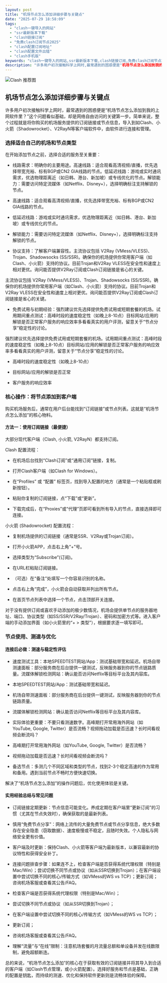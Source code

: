 ```yaml
---
layout: post
title: "机场节点怎么添加详细步骤与关键点"
date: "2025-07-29 18:58:09"
tags:
  - "clash一键导入的网站"
  - "ssr最新版本下载"
  - "clash链接订阅"
  - "免费clash订阅节点2025"
  - "clash配置订阅地址"
  - "clash配置文件出错"
  - "clash手机版"
keywords: "clash一键导入的网站,ssr最新版本下载,clash链接订阅,免费clash订阅节点2025,clash配置订阅地址,clash配置文件出错,clash手机版"
description: "许多用户初次接触科学上网时,最常遇到的困惑便是"机场节点怎么添加到我的上网软件里？"这个问题看似基础,却是网络自由访问的关键第一步。简单来说,整个过程就是将你购买的机场服务提供的订阅链接或节点信息,导入到如Clash、小火箭（Shadowrocket）、V2RayN等客户端软件中,由软件进行连接和管理。"
---
```

![Clash 推荐图](https://clashjd.github.io/assets/img/clash订阅节点购买.png)

## 机场节点怎么添加详细步骤与关键点

许多用户初次接触科学上网时，最常遇到的困惑便是“机场节点怎么添加到我的上网软件里？”这个问题看似基础，却是网络自由访问的关键第一步。简单来说，整个过程就是将你购买的机场服务提供的订阅链接或节点信息，导入到如Clash、小火箭（Shadowrocket）、V2RayN等客户端软件中，由软件进行连接和管理。

### 选择适合自己的机场和节点类型

在开始添加节点之前，选择合适的服务至关重要：

- 线路需求：明确你的主要用途。高速线路：适合观看高清视频/直播，优先选择带宽充裕、标有BGP或CN2 GIA线路的节点。低延迟线路：游戏或实时通讯需求，优选物理距离近（如日韩、港台、新加坡）或专线优化的节点。解锁能力：需要访问特定流媒体（如Netflix、Disney+），选择明确标注支持解锁的节点。

- 高速线路：适合观看高清视频/直播，优先选择带宽充裕、标有BGP或CN2 GIA线路的节点。

- 低延迟线路：游戏或实时通讯需求，优选物理距离近（如日韩、港台、新加坡）或专线优化的节点。

- 解锁能力：需要访问特定流媒体（如Netflix、Disney+），选择明确标注支持解锁的节点。

- 协议支持：了解客户端兼容性。主流协议包括 V2Ray (VMess/VLESS)、Trojan、Shadowsocks (SS/SSR)。确保你的机场提供你常用客户端（如Clash、小火箭）支持的协议。目前Trojan和V2Ray VLESS在安全性和速度上相对更优。询问能否提供V2Ray订阅或Clash订阅链接是省心的关键。

主流协议包括 V2Ray (VMess/VLESS)、Trojan、Shadowsocks (SS/SSR)。确保你的机场提供你常用客户端（如Clash、小火箭）支持的协议。目前Trojan和V2Ray VLESS在安全性和速度上相对更优。询问能否提供V2Ray订阅或Clash订阅链接是省心的关键。

- 免费试用与初期经验：强烈建议优先选择提供免费试用或短期套餐的机场。试用期间重点测试：高峰时段的速度稳定性（如晚上8-10点）目标网站/应用的解锁是否正常客户服务的响应效率多看看真实的用户评测，留意关于“节点分享”稳定性的讨论。

强烈建议优先选择提供免费试用或短期套餐的机场。试用期间重点测试：高峰时段的速度稳定性（如晚上8-10点）目标网站/应用的解锁是否正常客户服务的响应效率多看看真实的用户评测，留意关于“节点分享”稳定性的讨论。

- 高峰时段的速度稳定性（如晚上8-10点）

- 目标网站/应用的解锁是否正常

- 客户服务的响应效率

### 核心操作：将节点添加到客户端

购买机场服务后，通常在用户后台能找到“订阅链接”或节点列表。这就是“机场节点怎么添加”的核心物料。

#### 方法一：使用订阅链接（最便捷）

大部分现代客户端（Clash, 小火箭, V2RayN）都支持订阅。

Clash 配置流程：

- 在机场后台找到“Clash订阅”或“通用订阅”链接，复制。

- 打开Clash客户端（如Clash for Windows）。

- 在“Profiles” 或 “配置” 标签页，找到导入配置的地方（通常是一个粘贴框或刷新按钮）。

- 粘贴你复制的订阅链接，点“下载”或“更新”。

- 下载完成后，在“Proxies”或“代理”页即可看到所有导入的节点，直接选择即可连接。

小火箭 (Shadowrocket) 配置流程：

- 复制机场提供的订阅链接（通常是SSR、V2Ray或Trojan订阅）。

- 打开小火箭APP，点击右上角“+”号。

- 选择类型为“Subscribe”(订阅)。

- 在URL栏粘贴订阅链接。

- （可选）在“备注”处填写一个你容易识别的名称。

- 点击右上角“完成”，小火箭会自动获取并列出所有节点。

- 在首页节点列表中选择一个节点，点击顶部开关连接。

对于没有提供订阅或喜欢手动添加的极少数情况，机场会提供单节点的服务器地址、端口、协议类型（如SS/SSR/V2Ray/Trojan）、密码和加密方式等。进入客户端的手动添加界面（如小火箭里的“+ > 类型”），根据要求逐一填写即可。

### 节点使用、测速与优化

#### 连接后必做：测速与稳定性评估

- 速度测试工具：本地SPEEDTEST网站/App：测试基础带宽和延迟。机场自带测速面板：部分服务商在后台提供一键测试，反映服务器到你的节点链路质量。流媒体解锁检测网站：确认能否访问Netflix等目标平台及其内容库。

- 本地SPEEDTEST网站/App：测试基础带宽和延迟。

- 机场自带测速面板：部分服务商在后台提供一键测试，反映服务器到你的节点链路质量。

- 流媒体解锁检测网站：确认能否访问Netflix等目标平台及其内容库。

- 实际体验更重要：不要只看测速数字。高峰期打开常用海外网站（如YouTube, Google, Twitter）是否流畅？视频拖动加载是否迅速？长时间看视频会断流吗？

- 高峰期打开常用海外网站（如YouTube, Google, Twitter）是否流畅？

- 视频拖动加载是否迅速？长时间看视频会断流吗？

- 备选节点：多测几个不同区域和类型的节点，找到2-3个稳定高速的作为常用和备用。遇到当前节点不畅时方便快速切换。

解决了“机场节点怎么添加”的操作问题后，优化使用体验是关键。

#### 实用经验总结与常见问题

- 订阅链接定期更新：节点信息可能变化。养成定期在客户端里“更新订阅”的习惯（尤其在节点失效时），确保获取的是最新列表。

- 慎用“免费节点分享”：网络上流传的大量免费节点或节点分享信息，绝大多数存在安全隐患（窃取数据）、速度极慢或不稳定，且随时失效。个人隐私与网络安全更有价值。

- 客户端及时更新：保持Clash、小火箭等客户端为最新版本，以兼容最新的协议特性和获得安全补丁。

- 连接问题排查步骤：如果连不上，检查客户端是否获得系统代理权限（特别是Mac/Win）；尝试切换不同节点或协议（如从SSR切换到Trojan）；在客户端设置中尝试切换不同的核心/传输方式（如VMess的WS vs TCP）；更新订阅；咨询机场客服或查看其公告/FAQ。

- 检查客户端是否获得系统代理权限（特别是Mac/Win）；

- 尝试切换不同节点或协议（如从SSR切换到Trojan）；

- 在客户端设置中尝试切换不同的核心/传输方式（如VMess的WS vs TCP）；

- 更新订阅；

- 咨询机场客服或查看其公告/FAQ。

- 理解“流量”与“在线”限制：注意机场套餐的月流量总额和单设备并发在线数限制，避免超额断连。

总的来说，“机场节点怎么添加”的核心在于获取有效的订阅链接并将其导入到合适的客户端（如Clash节点管理，或小火箭配置）。选择好服务和节点是基础，正确的配置是钥匙，而持续的测速、优化和保持软件更新则是流畅体验的保障。